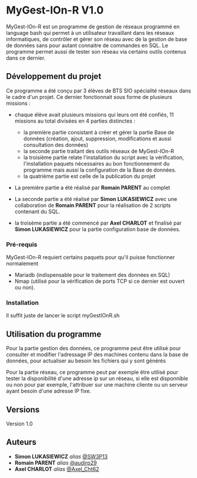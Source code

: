 # MyGest-IOn-R V1.0

MyGest-IOn-R est un programme de gestion de réseaux programmé en language bash qui permet à un utilisateur travaillant dans les réseaux informatiques, de contrôler et gérer son réseau avec de la gestion de base de données sans pour autant connaitre de commandes en SQL. Le programme permet aussi de tester son réseau via certains outils contenus dans ce dernier.


## Développement du projet

Ce programme a été conçu par 3 élèves de BTS SIO spécialité réseaux dans le cadre d'un projet. Ce dernier fonctionnait sous forme de plusieurs missions :

  - chaque élève avait plusieurs missions qui leurs ont été confiés, 11 missions au total divisées en 4 parties distinctes :

      - la première partie consistant à créer et gérer la partie Base de données (création, ajout, suppression, modifications et aussi consultation des données)
      - la seconde partie traitant des outils réseaux de MyGest-IOn-R
      - la troisième partie relate l'installation du script avec la vérification, l'installation paquets nécessaires au bon fonctionnement du programme mais aussi la                     configuration de la Base de données.
      - la quatrième partie est celle de la publication du projet 

  - La première partie a été réalisé par **Romain PARENT** au complet
  - La seconde partie a été réalisé par **Simon LUKASIEWICZ** avec une collaboration de **Romain PARENT** pour la réalisation de 2 scripts contenant du SQL.
  - la troisème partie a été commencé par **Axel CHARLOT** et finalisé par **Simon LUKASIEWICZ** pour la partie configuration base de données.


### Pré-requis

MyGest-IOn-R requiert certains paquets pour qu'il puisse fonctionner normalement

- Mariadb (indispensable pour le traitement des données en SQL)
- Nmap (utilisé pour la vérification de ports TCP si ce dernier est ouvert ou non).

### Installation

Il suffit juste de lancer le script myGestIOnR.sh

## Utilisation du programme

Pour la partie gestion des données, ce programme peut être utilisé pour consulter et modifier l'adressage IP des machines contenu dans la base de données, pour actualiser au besoin les fichiers qui y sont générés

Pour la partie réseau, ce programme peut par exemple être utilisé pour tester la disponibilité d'une adresse ip sur un réseau, si elle est disponnible ou non pour par exemple, l'attribuer sur une machine cliente ou un serveur ayant besoin d'une adresse IP fixe.

## Versions

Version 1.0 

## Auteurs
* **Simon LUKASIEWICZ** _alias_ [@SW3P13](https://github.com/SW3P13)
* **Romain PARENT** _alias_ [@audirp29](https://github.com/audirp29)
* **Axel CHARLOT** _alias_ [@Axel_Cht62](https://github.com/Axelcht62)

